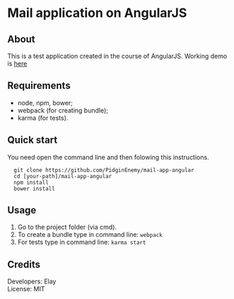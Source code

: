# Mail application on AngularJS
## About
This is a test application created in the course of AngularJS.
Working demo is [here](http://pidginenemy.github.io/)
## Requirements
* node, npm, bower;
* webpack (for creating bundle);
* karma (for tests).

## Quick start
You need open the command line and then folowing this instructions.
```
  git clone https://github.com/PidginEnemy/mail-app-angular
  cd [your-path]/mail-app-angular
  npm install
  bower install
```
## Usage
1. Go to the project folder (via cmd).
2. To create a bundle type in command line: `webpack`
3. For tests type in command line: `karma start`

## Credits
Developers: Elay<br/>
License: MIT
